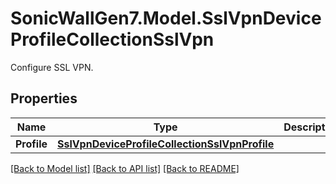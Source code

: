 # SonicWallGen7.Model.SslVpnDeviceProfileCollectionSslVpn
Configure SSL VPN.

## Properties

Name | Type | Description | Notes
------------ | ------------- | ------------- | -------------
**Profile** | [**SslVpnDeviceProfileCollectionSslVpnProfile**](SslVpnDeviceProfileCollectionSslVpnProfile.md) |  | [optional] 

[[Back to Model list]](../README.md#documentation-for-models) [[Back to API list]](../README.md#documentation-for-api-endpoints) [[Back to README]](../README.md)

